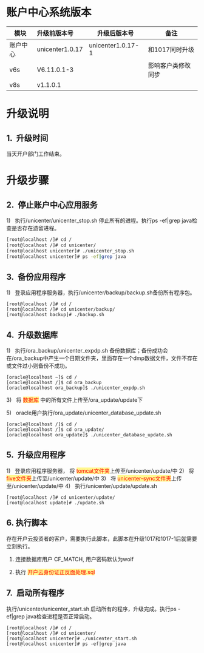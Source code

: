 # 账户中心系统版本

| 模块   | 升级前版本号          | 升级后版本号            | 备注        |
| ---- | :-------------- | ----------------- | --------- |
| 账户中心 | unicenter1.0.17 | unicenter1.0.17-1 | 和1017同时升级 |
| v6s  | V6.11.0.1-3     |                   | 影响客户类修改同步 |
| v8s  | v1.1.0.1        |                   |           |

# 升级说明

## 1.  升级时间

当天开户部门工作结束。

# 升级步骤

## 2.  停止账户中心应用服务

1)    执行/unicenter/unicenter_stop.sh 停止所有的进程。执行ps -ef|grep java检查是否存在遗留进程。
```bash
[root@localhost /]# cd /
[root@localhost /]# cd unicenter/
[root@localhost unicenter]# ./unicenter_stop.sh
[root@localhost unicenter]# ps -ef|grep java
```

## 3.  备份应用程序

1)    登录应用程序服务器，执行/unicenter/backup/backup.sh备份所有程序包。
```shell
[root@localhost /]# cd /
[root@localhost /]# cd unicenter/backup/
[root@localhost backup]# ./backup.sh
```
## 4.  升级数据库

1)   执行/ora_backup/unicenter_expdp.sh 备份数据库；备份成功会在/ora_backup中产生一个日期文件夹，里面存在一个dmp数据文件，文件不存在或文件过小则备份不成功。
```shell
[oracle@localhost ~]$ cd /
[oracle@localhost /]$ cd ora_backup
[oracle@localhost ora_backup]$ ./unicenter_expdp.sh
```
3)   将 <span style="background:#fff88f"><font color="#ff0000">数据库</font></span> 中的所有文件上传至/ora_update/update下

5)   oracle用户执行/ora_update/unicenter_database_update.sh
```shell
[oracle@localhost /]$ cd /
[oracle@localhost /]$ cd ora_update/
[oracle@localhost ora_update]$ ./unicenter_database_update.sh
```
## 5.  升级应用程序

1)   登录应用程序服务器， 将 <span style="background:#fff88f"><font color="#ff0000"><font color="#ff0000">tomcat文件夹</font></font></span>上传至/unicenter/update/中
2)   将 <span style="background:#fff88f"><font color="#ff0000">five文件夹</font></span>上传至/unicenter/update/中
3)   将 <span style="background:#fff88f"><font color="#ff0000">unicenter-sync文件夹</font></span>上传至/unicenter/update/中
4)   执行/unicenter/update/update.sh
```shell
[root@localhost /]# cd unicenter/update/
[root@localhost update]# ./update.sh
```

## 6.  执行脚本

存在开户云投资者的客户，需要执行此脚本，此脚本在升级1017和1017-1后就需要立刻执行。

1. 连接数据库用户 CF_MATCH, 用户密码默认为wolf

2. 执行 <span style="background:#fff88f"><font color="#ff0000">开户云身份证正反面处理.sql</font></span>

   

## 7.  启动所有程序

执行/unicenter/unicenter_start.sh 启动所有的程序，升级完成。执行ps -ef|grep java检查进程是否正常启动。
```shell
[root@localhost /]# cd /
[root@localhost /]# cd unicenter/
[root@localhost unicenter]# ./unicenter_start.sh
[root@localhost unicenter]# ps -ef|grep java
```
